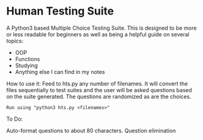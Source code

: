Human Testing Suite
=====

A Python3 based Multiple Choice Testing Suite.
This is designed to be more or less readable for beginners as well as being a helpful guide on several topics:

* OOP
* Functions
* Studying
* Anything else I can find in my notes

How to use it:
    Feed to hts.py any number of filenames. It will convert the files sequentially to test suites and the user will be asked questions based on the suite generated.
    The questions are randomized as are the choices.

    Run using "python3 hts.py <filenames>"

To Do:

Auto-format questions to about 80 characters.
Question elimination